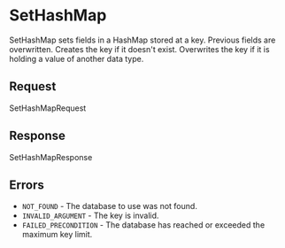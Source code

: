 # SetHashMap

SetHashMap sets fields in a HashMap stored at a key. Previous fields are overwritten. Creates the key if it doesn't exist. Overwrites the key if it is holding a value of another data type.

## Request

SetHashMapRequest

## Response

SetHashMapResponse

## Errors

- `NOT_FOUND` - The database to use was not found.
- `INVALID_ARGUMENT` - The key is invalid.
- `FAILED_PRECONDITION` - The database has reached or exceeded the maximum key limit.